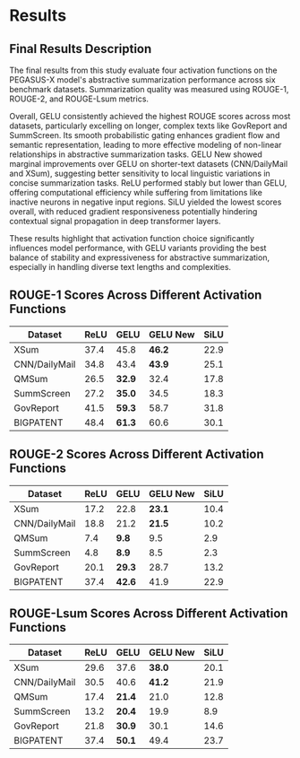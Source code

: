# Results

## Final Results Description

The final results from this study evaluate four activation functions on the PEGASUS-X model's abstractive summarization performance across six benchmark datasets. Summarization quality was measured using ROUGE-1, ROUGE-2, and ROUGE-Lsum metrics.

Overall, GELU consistently achieved the highest ROUGE scores across most datasets, particularly excelling on longer, complex texts like GovReport and SummScreen. Its smooth probabilistic gating enhances gradient flow and semantic representation, leading to more effective modeling of non-linear relationships in abstractive summarization tasks. GELU New showed marginal improvements over GELU on shorter-text datasets (CNN/DailyMail and XSum), suggesting better sensitivity to local linguistic variations in concise summarization tasks. ReLU performed stably but lower than GELU, offering computational efficiency while suffering from limitations like inactive neurons in negative input regions. SiLU yielded the lowest scores overall, with reduced gradient responsiveness potentially hindering contextual signal propagation in deep transformer layers.

These results highlight that activation function choice significantly influences model performance, with GELU variants providing the best balance of stability and expressiveness for abstractive summarization, especially in handling diverse text lengths and complexities.

## ROUGE-1 Scores Across Different Activation Functions

| **Dataset**      | **ReLU** | **GELU** | **GELU New** | **SiLU** |
|------------------|----------|----------|--------------|----------|
| XSum            | 37.4    | 45.8    | **46.2**    | 22.9    |
| CNN/DailyMail   | 34.8    | 43.4    | **43.9**    | 25.1    |
| QMSum           | 26.5    | **32.9** | 32.4        | 17.8    |
| SummScreen      | 27.2    | **35.0** | 34.5        | 18.3    |
| GovReport       | 41.5    | **59.3** | 58.7        | 31.8    |
| BIGPATENT       | 48.4    | **61.3** | 60.6        | 30.1    |

## ROUGE-2 Scores Across Different Activation Functions

| **Dataset**      | **ReLU** | **GELU** | **GELU New** | **SiLU** |
|------------------|----------|----------|--------------|----------|
| XSum            | 17.2    | 22.8    | **23.1**    | 10.4    |
| CNN/DailyMail   | 18.8    | 21.2    | **21.5**    | 10.2    |
| QMSum           | 7.4     | **9.8**  | 9.5         | 2.9     |
| SummScreen      | 4.8     | **8.9**  | 8.5         | 2.3     |
| GovReport       | 20.1    | **29.3** | 28.7        | 13.2    |
| BIGPATENT       | 37.4    | **42.6** | 41.9        | 22.9    |

## ROUGE-Lsum Scores Across Different Activation Functions

| **Dataset**      | **ReLU** | **GELU** | **GELU New** | **SiLU** |
|------------------|----------|----------|--------------|----------|
| XSum            | 29.6    | 37.6    | **38.0**    | 20.1    |
| CNN/DailyMail   | 30.5    | 40.6    | **41.2**    | 21.9    |
| QMSum           | 17.4    | **21.4** | 21.0        | 12.8    |
| SummScreen      | 13.2    | **20.4** | 19.9        | 8.9     |
| GovReport       | 21.8    | **30.9** | 30.1        | 14.6    |
| BIGPATENT       | 37.4    | **50.1** | 49.4        | 23.7    |
